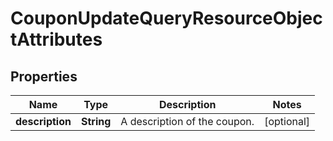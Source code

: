 # CouponUpdateQueryResourceObjectAttributes

## Properties
Name | Type | Description | Notes
------------ | ------------- | ------------- | -------------
**description** | **String** | A description of the coupon. |  [optional]
